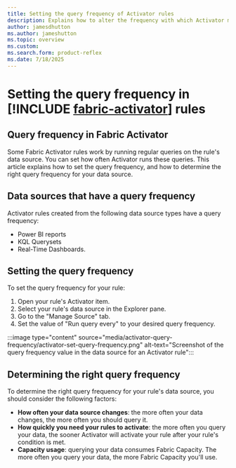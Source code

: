 ```yaml
---
title: Setting the query frequency of Activator rules
description: Explains how to alter the frequency with which Activator monitors rules created from certain data sources.
author: jamesdhutton
ms.author: jameshutton
ms.topic: overview
ms.custom: 
ms.search.form: product-reflex
ms.date: 7/18/2025
---
```


# Setting the query frequency in [!INCLUDE [fabric-activator](../includes/fabric-activator.md)] rules

## Query frequency in Fabric Activator

Some Fabric Activator rules work by running regular queries on the rule's data source. You can set how often Activator runs these queries. This article explains how to set the query frequency, and how to determine the right query frequency for your data source.

## Data sources that have a query frequency

Activator rules created from the following data source types have a query frequency:

- Power BI reports
- KQL Querysets
- Real-Time Dashboards.
  
## Setting the query frequency

To set the query frequency for your rule:

1. Open your rule's Activator item.
2. Select your rule's data source in the Explorer pane.
3. Go to the "Manage Source" tab.
4. Set the value of "Run query every" to your desired query frequency.

:::image type="content" source="media/activator-query-frequency/activator-set-query-frequency.png" alt-text="Screenshot of the query frequency value in the data source for an Activator rule":::

## Determining the right query frequency

To determine the right query frequency for your rule's data source, you should consider the following factors:

- **How often your data source changes**: the more often your data changes, the more often you should query it.
- **How quickly you need your rules to activate**: the more often you query your data, the sooner Activator will activate your rule after your rule's condition is met.
- **Capacity usage**: querying your data consumes Fabric Capacity. The more often you query your data, the more Fabric Capacity you'll use.

